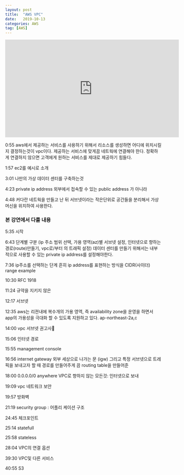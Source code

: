 ```yaml
---
layout: post
title:  "AWS VPC"
date:   2019-10-13
categories: AWS
tag: [AWS]
---
```



<iframe width="560" height="315" src="https://www.youtube.com/embed/R1UWYQYTPKo" frameborder="0" allow="accelerometer; autoplay; encrypted-media; gyroscope; picture-in-picture" allowfullscreen></iframe>

0:55 aws에서 제공하는 서비스를 사용하기 위해서 리소스를 생성하면 어디에 위치시킬지 결정하는것이 vpc이다.  제공하는 서비스에 맞게끔 네트웍에 연결해야 한다. 정확하게 연결하지 않으면 고객에게 원하는 서비스를 제대로 제공하기 힘들다. 

1:57 ec2를 예시로 소개

3:01 나만의 가상 데이터 센터를 구축하는것 

4:23 private ip address 외부에서 접속할 수 있는 public address 가 아니라 

4:48 커다란 네트웍을 만들고 난 뒤 서브넷이라는 작은단위로 공간들을 분리해서 가상머신을 위치하여  사용한다. 

### 본 강연에서 다룰 내용
5:35 시작

6:43 단계별 구분 (ip 주소 범위 선택, 가용 영역(az)별 서브넷 설정, 인터넷으로 향하는 경로(route)만들기, vpc로/부터 의 트래픽 설정)
데이터 센터를 만들기 위해서는 내부적으로 사용할 수 있는 private ip address를 설정해야한다.

7:36 ip주소를 선택하는 단계 
흔히 ip address를 표현하는 방식을 CIDR(사이더) range example

10:30 RFC 1918

11:24 규약을 지키지 않은 

12:17 서브넷

12:35 aws는 리젼내에 복수개의 가용 영역, 즉 availability zone을 운영을 하면서 app의 가용성을 극대화 할 수 있도록 지원하고 있다. ap-northeast-2a,c

14:00 vpc 서브넷 권고사

15:06 인터넷 경로

15:55 management console

16:56 internet gateway 외부 세상으로 나가는 문 (igw)
그리고 특정 서브넷으로 트레픽을 보내고자 할 때 경로를 만들어주게 끔 routing table을 만들어준

18:00 0.0.0.0/0 anywhere VPC로 향하지 않는 모든것: 인터넷으로 보내

19:09 vpc 네트워크 보안

19:57 방화벽

21:19 security group : 어플리 케이션 구조 

24:45 체크포인트 

25:14 statefull

25:58 stateless

28:04 VPC의 연결 옵션


39:30 VPC및 다른 서비스

40:55 S3
